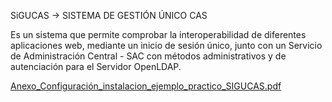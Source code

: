 
﻿SiGUCAS -> SISTEMA DE GESTIÓN ÚNICO CAS 

Es un sistema que permite comprobar la interoperabilidad de diferentes aplicaciones web, mediante un inicio de sesión único, junto con un Servicio de Administración Central - SAC con métodos administrativos y de autenciación para el Servidor OpenLDAP.

[Anexo_Configuración_instalacion_ejemplo_practico_SIGUCAS.pdf](https://github.com/juanangarcigome/SIGUCAS_SSOCas/files/12388717/Anexo_Configuracion_instalacion_ejemplo_practico_SIGUCAS.pdf)
